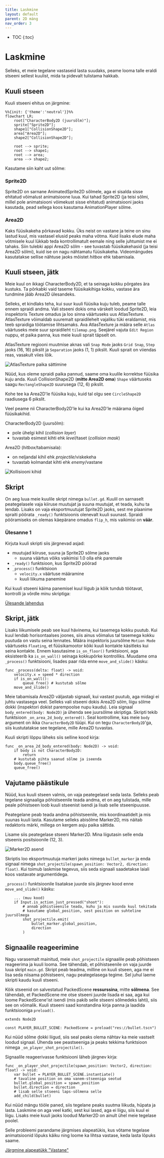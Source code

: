 ```yaml
---
title: Laskmine
layout: default
parent: 2D mäng
nav_order: 3
---
```


-	TOC
{:toc}

# Laskmine

Selleks, et meie tegelane vastaseid lasta suudaks, peame looma talle eraldi stseeni sellest kuulist, mida ta pidevalt tulistama hakkab.

## Kuuli stseen

Kuuli stseeni ehitus on järgmine:

```mermaid
%%{init: {'theme':'neutral'}}%%
flowchart LR;
	root["CharacterBody2D (juursõlm)"];
	sprite["Sprite2D"];
	shape1["CollisionShape2D"];
	area["Area2D"];
	shape2["CollisionShape2D"];

	root --> sprite;
	root --> shape1;
	root --> area;
	area --> shape2;
```
Kasutame siin kaht uut sõlme:

### Sprite2D

Sprite2D on sarnane AnimatedSprite2D sõlmele, aga ei sisalda sisse ehitatud võimalust animatsioone luua. Kui tahad Sprite2D (ja teisi sõlmi, millel pole animatsiooni võimekust sisse ehitatud) animatsiooni jaoks kasutada, pead sellega koos kasutama AnimationPlayer sõlme.

### Area2D

Kaks füüsikakeha põrkavad kokku. Üks neist on vastane ja teine on sinu lastud kuul, mis vastasel elusid peaks maha võtma. Kuid lisaks elude maha võtmisele kuul lükkab teda kontrollimatult eemale ning selle juhtumist me ei tahaks. Siin tulebki appi Area2D sõlm - see tuvastab füüsikakehasid (ja teisi Area2D sõlmi), kuid ise on nagu nähtamatu füüsikakeha. Videomängudes kasutatakse sellise nähtuse jaoks mõistet *hitbox* ehk tabamisala.

## Kuuli stseen, jätk

Meie kuul on ikkagi CharacterBody2D, et ta seinaga kokku põrgates ära kustuks. Ta põrkabki vaid taseme füüsikakihiga kokku, vastase ära tundmine jääb Area2D ülesandeks.

Selleks, et kindlaks teha, kui suur kuuli füüsika kuju tuleb, peame talle ennem spraidi andma. Vali stseeni dokis oma värskelt loodud Sprite2D, leia inspektoris Texture omadus ja loo sinna väärtuseks uus AtlasTexture. AtlasTexture võimaldab suuremalt spraidilehelt vajaliku tüki eraldamist, mis teeb spraidiga töötamise lihtsamaks. Ava AtlasTexture ja määra selle `Atlas` väärtuseks meie suur spraidileht `tilemap.png`. Seejärel vajuta `Edit Region` nuppu, et paika panna, kus meie kuuli sprait täpselt on.

AtlasTexture regiooni muutmise aknas vali `Snap Mode` jaoks `Grid Snap`, `Step` jaoks (16, 16) pikslit ja `Separation` jaoks (1, 1) pikslit. Kuuli sprait on viiendas reas, vasakult viies lõik.

![AtlasTexture paika sättimine](./pildid/laskmine/atlastexture.png)

Nüüd, kus oleme spraidi paika pannud, saame oma kuulile korrektse füüsika kuju anda. Kuuli CollisionShape2D (**mitte Area2D oma**) `Shape` väärtuseks saagu `RectangleShape2D` suurusega (12, 6) pikslit.

Kohe tee ka Area2D'le füüsika kuju, kuid tal olgu see `CircleShape2D` raadiusega 6 pikslit.

Veel peame nii CharacterBody2D'le kui ka Area2D'le määrama õiged füüsikakihid.

CharacterBody2D (juursõlm):
-	pole ühelgi kihil (*collision layer*)
-	tuvastab esimest kihti ehk *level*/taset (*collision mask*)

Area2D (*hitbox*/tabamisala):
-	on neljandal kihil ehk *projectile*/viskekeha
-	tuvastab kolmandat kihti ehk *enemy*/vastane

![Kollisiooni kihid](./pildid/laskmine/solmede-fuusika-kihid.png)

## Skript

On aeg luua meie kuulile skript nimega `bullet.gd`. Kuulil on sarnaselt peategelasele vaja kiiruse muutujat ja suuna muutujat, et teada, kuhu ta lendab. Lisaks on vaja eksportmuutujat Sprite2D jaoks, sest me plaanime spraiti pöörata `_ready()` funktsioonis olenevalt kuuli suunast. Spraidi pööramiseks on olemas käepärane omadus `flip_h`, mis vaikimisi on **väär**.

### Ülesanne 1

Kirjuta kuuli skripti siis järgnevad asjad:

-	muutujad kiiruse, suuna ja Sprite2D sõlme jaoks
	-	suuna väärtus võiks vaikimisi 1.0 olla ehk paremale
-	`_ready()` funktsioon, kus Sprite2D pöörad
-	`_process()` funktsioon
	-	`velocity.x` väärtuse määramine
	-	kuuli liikuma panemine

Kui kuuli stseeni käima panemisel kuul liigub ja kõik tundub töötavat, kontrolli ja võrdle minu skriptiga:

[Ülesande lahendus](../lahendused/ulesanne-1)

## Skript, jätk

Lisaks liikumisele peab see kuul hävinema, kui tasemega kokku puutub. Kui kuul lendab horisontaalses joones, siis ainus võimalus tal tasemega kokku puutuda on vastu seina lennates. Määra inspektoris juursõlme `Motion Mode` väärtuseks `Floating`, et füüsikamootor kõiki kuuli kontakte käsitleks kui seina kontakte. Ennem kasutasime `is_on_floor()` funktsiooni, aga eksisteerib ka `is_on_wall()` seinaga kokkupõrke kontrolliks. Muudame oma `_process()` funktsiooni, lisades paar rida enne `move_and_slide()` käsku:

```gdscript
func _process(delta: float) -> void:
	velocity.x = speed * direction
	if is_on_wall():
		queue_free() # kustutab sõlme
	move_and_slide()
```

Meie tabamisala Area2D väljastab signaali, kui vastast puutub, aga midagi ei juhtu vastasega veel. Selleks vali stseeni dokis Area2D sõlm, liigu sõlme dokki (inspektori dokist parempoolse nupu kaudu). Leia signaal `body_entered(body: Node2D)` ja ühenda see juursõlme skriptiga. Skripti tekib funktsioon `_on_area_2d_body_entered()`. Seal kontrollime, kas meie `body` argument on ikka `CharacterBody2D` tüüpi. Kui on tegu `CharacterBody2D`'ga, siis kustutatakse see tegelane, mille Area2D tuvastas.

Kuuli skripti lõppu läheks siis selline kood kirja:

```gdscript
func _on_area_2d_body_entered(body: Node2D) -> void:
	if body is not CharacterBody2D:
		return
	# kustutab pihta saanud sõlme ja iseenda
	body.queue_free()
	queue_free()
```

## Vajutame päästikule

Nüüd, kus kuuli stseen valmis, on vaja peategelasel seda lasta. Selleks peab tegelane signaaliga põhistseenile teada andma, et on aeg tulistada, mille peale põhistseen loob kuuli stseenist isendi ja lisab selle stseenipuusse.

Peategelane peab teada andma põhistseenile, mis koordinaatidelt ja mis suunas kuuli lasta. Kasutame selleks abisõlme Marker2D, mis näitab redaktoris märki, millega on kergem asju paika sättida.

Lisame siis peategelase stseeni Marker2D. Mina liigutasin selle enda stseenis positsioonile (12, 3).

![Marker2D asend](./pildid/laskmine/marker2d.png)

Skriptis loo eksportmuutuja markeri jaoks nimega `bullet_marker` ja enda signaal nimega `shot_projectile(spawn_position: Vector2, direction: float)`. Kui toimub laskmise tegevus, siis seda signaali saadetakse laiali koos vastavate argumentidega.

`_process()` funktsioonile lisatakse juurde siis järgnev kood enne `move_and_slide()` käsku:

```gdscript
	... (muu kood)
	if Input.is_action_just_pressed("shoot"):
		# annab põhistseenile teada, kuhu ja mis suunda kuul tekitada
		# kasutame global_position, sest position on suhteline juursõlmega
		shot_projectile.emit(
			bullet_marker.global_position,
			direction
		)
```

## Signaalile reageerimine

Nagu varasemalt mainitud, meie `shot_projectile` signaalile peab põhistseen reageerima ja kuuli looma. See tähendab, et põhistseenile on vaja juurde luua skript `main.gd`. Skript peab teadma, milline on kuuli stseen, aga me ei lisa seda niisama põhistseeni, nagu peategelasega tegime. Sel juhul laeme skripti kaudu kuuli stseeni.

Kõik stseenid on salvestatud PackedScene **ressurssina**, mitte **sõlmena**. See tähendab, et PackedScene me otse stseeni juurde lisada ei saa, aga kui loome PackedScene'ist isendi (mis pakib selle stseeni sõlmedeks lahti), siis see on võimalik. Kuuli stseeni saad konstandina kirja panna ja laadida funktsiooniga `preload()`.

```gdscript
extends Node2D

const PLAYER_BULLET_SCENE: PackedScene = preload("res://bullet.tscn")
```

Kui nüüd sõlme dokki liigud, siis seal peaks olema nähtav ka meie vastselt loodud signaal. Ühenda see peastseeniga ja peaks tekkima funktsioon nimega `_on_player_shot_projectile()`.

Signaalile reageerivasse funktsiooni läheb järgnev kirja:

```gdscript
func _on_player_shot_projectile(spawn_position: Vector2, direction: float) -> void:
	var bullet = PLAYER_BULLET_SCENE.instantiate()
	# tavaline position on oma vanem-stseeniga seotud
	bullet.global_position = spawn_position
	bullet.direction = direction
	# lisab selle stseeni laps-sõlmena selle
	add_child(bullet)
```

Kui nüüd mängu tööle paned, siis tegelane peaks suutma liikuda, hüpata ja lasta. Laskmine on aga veel katki, sest kui lased, aga ei liigu, siis kuul ei liigu. Lisaks meie kuuli jaoks loodud Marker2D on ainult ühel meie tegelase poolel.

Selle probleemi parandame järgmises alapeatükis, kus võtame tegelase animatsioonid lõpuks käiku ning loome ka lihtsa vastase, keda lasta lõpuks saame.

[Järgmine alapeatükk "Vastane"](./vastane)